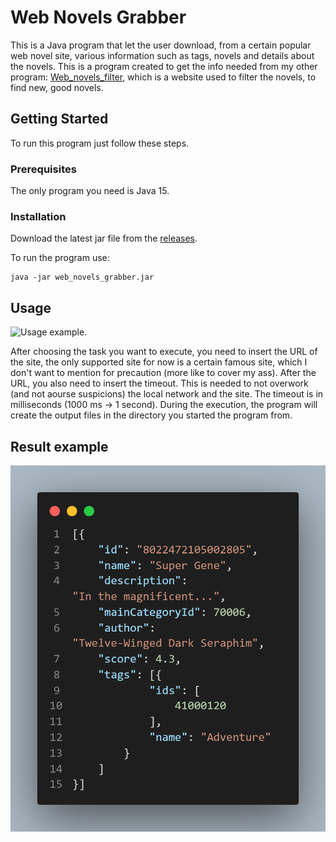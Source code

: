 # Web Novels Grabber
This is a Java program that let the user download, from a certain popular web novel site, various information such as tags, novels and details about the novels.
This is a program created to get the info needed from my other program: [Web_novels_filter](https://github.com/DeeJack/Web_Novel_Grabber/), which is a website used to filter the novels, to find new, good novels.

<!-- GETTING STARTED -->
## Getting Started

To run this program just follow these steps.

### Prerequisites

The only program you need is Java 15.

### Installation

Download the latest jar file from the [releases](https://github.com/DeeJack/Web_Novel_Grabber/releases).

To run the program use:

```
java -jar web_novels_grabber.jar
```

<!-- USAGE EXAMPLES -->
## Usage
![Usage example.](/readme/usage1.png "Usage.")

After choosing the task you want to execute, you need to insert the URL of the site, the only supported site for now is a certain famous site, which I don't want to mention for precaution (more like to cover my ass).
After the URL, you also need to insert the timeout. This is needed to not overwork (and not aourse suspicions) the local network and the site. The timeout is in milliseconds (1000 ms -> 1 second).
During the execution, the program will create the output files in the directory you started the program from.

## Result example
![Result example.](/readme/result.png "Result.")
